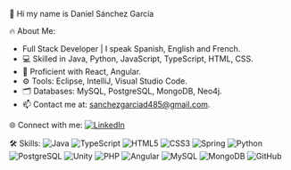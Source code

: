 👋 Hi my name is Daniel Sánchez García

🔥 About Me:
- Full Stack Developer | I speak Spanish, English and French.
- 💻 Skilled in Java, Python, JavaScript, TypeScript, HTML, CSS.
- 🚀 Proficient with React, Angular.
- ⚙️ Tools: Eclipse, IntelliJ, Visual Studio Code.
- 🗂️ Databases: MySQL, PostgreSQL, MongoDB, Neo4j.
- 📫 Contact me at: sanchezgarciad485@gmail.com.

🌐 Connect with me:
[![LinkedIn](https://img.shields.io/badge/LinkedIn-0077B5?style=flat&logo=linkedin&logoColor=white)]([https://www.linkedin.com/your-profile](https://www.linkedin.com/in/daniel-s%C3%A1nchez-garc%C3%ADa-8a93a7283/))

🛠️ Skills:
![Java](https://img.shields.io/badge/Java-%23ED8B00.svg?style=flat&logo=java&logoColor=white)
![TypeScript](https://img.shields.io/badge/TypeScript-%23007ACC.svg?style=flat&logo=typescript&logoColor=white)
![HTML5](https://img.shields.io/badge/HTML5-%23E34F26.svg?style=flat&logo=html5&logoColor=white)
![CSS3](https://img.shields.io/badge/CSS3-%231572B6.svg?style=flat&logo=css3&logoColor=white)
![Spring](https://img.shields.io/badge/Spring-%236DB33F.svg?style=flat&logo=spring&logoColor=white)
![Python](https://img.shields.io/badge/Python-%2314354C.svg?style=flat&logo=python&logoColor=white)
![PostgreSQL](https://img.shields.io/badge/PostgreSQL-%23316192.svg?style=flat&logo=postgresql&logoColor=white)
![Unity](https://img.shields.io/badge/Unity-%23000000.svg?style=flat&logo=unity&logoColor=white)
![PHP](https://img.shields.io/badge/PHP-%23777BB4.svg?style=flat&logo=php&logoColor=white)
![Angular](https://img.shields.io/badge/Angular-%23DD0031.svg?style=flat&logo=angular&logoColor=white)
![MySQL](https://img.shields.io/badge/MySQL-%2300f.svg?style=flat&logo=mysql&logoColor=white)
![MongoDB](https://img.shields.io/badge/MongoDB-%234ea94b.svg?style=flat&logo=mongodb&logoColor=white)
![GitHub](https://img.shields.io/badge/GitHub-%23121011.svg?style=flat&logo=github&logoColor=white)


